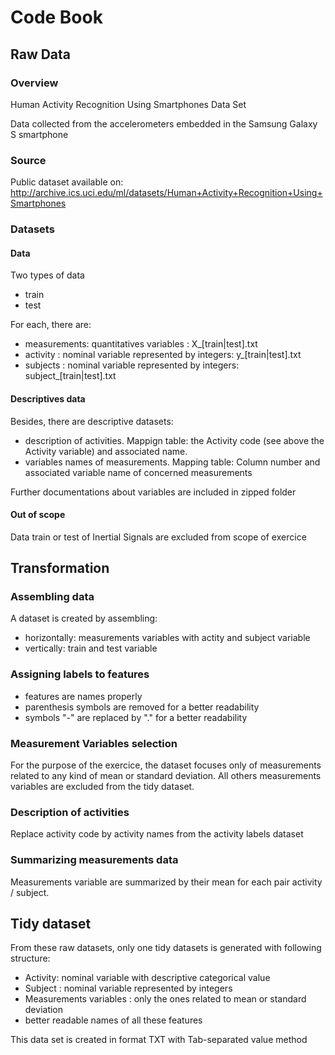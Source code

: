 Code Book
=============

## Raw Data

### Overview

Human Activity Recognition Using Smartphones Data Set

Data collected from the accelerometers embedded in the Samsung Galaxy S smartphone

### Source

Public dataset available on:
http://archive.ics.uci.edu/ml/datasets/Human+Activity+Recognition+Using+Smartphones

### Datasets

#### Data

Two types of data
* train
* test

For each, there are:
* measurements: quantitatives variables : X_[train|test].txt
* activity : nominal variable represented by integers: y_[train|test].txt
* subjects : nominal variable represented by integers: subject_[train|test].txt

#### Descriptives data

Besides, there are  descriptive datasets:
* description of activities. Mappign table: the Activity code (see above the Activity variable) and associated name.
* variables names of measurements. Mapping table: Column number and associated variable name of concerned measurements

Further documentations about variables are included in zipped folder


#### Out of scope
Data train or test of Inertial Signals are excluded from scope of exercice


## Transformation

### Assembling data

A dataset is created by assembling:
* horizontally: measurements variables with actity and subject variable
* vertically: train and test variable

### Assigning labels to features
* features are names properly
* parenthesis symbols are removed for a better readability
* symbols "-" are replaced by "." for a better readability

### Measurement Variables selection

For the purpose of the exercice, the dataset focuses only of measurements related to any kind of mean or standard deviation.
All others measurements variables are excluded from the tidy dataset.

### Description of activities

Replace activity code by activity names from the activity labels dataset
 
### Summarizing measurements data

Measurements variable are summarized by their mean for each pair activity / subject.

## Tidy dataset

From these raw datasets, only one tidy datasets is generated with following structure:
* Activity: nominal variable with descriptive categorical value
* Subject : nominal variable represented by integers
* Measurements variables : only the ones related to mean or standard deviation
* better readable names of all these features

This data set is created in format TXT with Tab-separated value method











